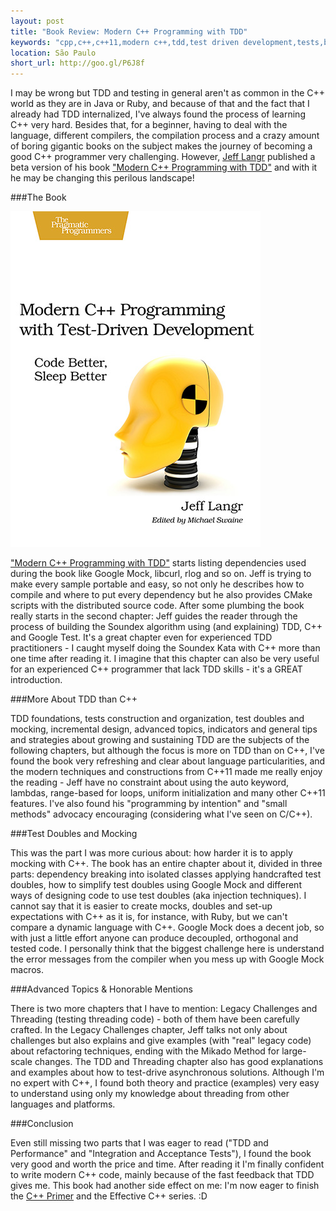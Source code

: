 ```yaml
---
layout: post
title: "Book Review: Modern C++ Programming with TDD"
keywords: "cpp,c++,c++11,modern c++,tdd,test driven development,tests,book"
location: São Paulo
short_url: http://goo.gl/P6J8f
---
```


I may be wrong but TDD and testing in general aren't as common in the C++ world as they are in Java or Ruby, and because of that and the fact that I already had TDD internalized, I've always found the process of learning C++ very hard.
Besides that, for a beginner, having to deal with the language, different compilers, the compilation process and a crazy amount of boring gigantic books on the subject makes the journey of becoming a good C++ programmer very challenging.
However, [Jeff Langr](http://langrsoft.com/) published a beta version of his book ["Modern C++ Programming with TDD"](http://pragprog.com/book/lotdd/modern-c-programming-with-test-driven-development) and with it he may be changing this perilous landscape!

<!-- more -->

###The Book

<div class="thumb">
  <a href="/images/2013-06-28/book.jpg" target="_blank">
    <img class="center simple-border" src="/images/2013-06-28/book.jpg" alt="screenshot"/>
  </a>
</div>

["Modern C++ Programming with TDD"](http://pragprog.com/book/lotdd/modern-c-programming-with-test-driven-development) starts listing dependencies used during the book like Google Mock, libcurl, rlog and so on. Jeff is trying to make every sample portable and easy, so not only he describes how to compile and where to put every dependency but he also provides CMake scripts with the distributed source code.
After some plumbing the book really starts in the second chapter: Jeff guides the reader through the process of building the Soundex algorithm using (and explaining) TDD, C++ and Google Test. It's a great chapter even for experienced TDD practitioners - I caught myself doing the Soundex Kata with C++ more than one time after reading it. I imagine that this chapter can also be very useful for an experienced C++ programmer that lack TDD skills - it's a GREAT introduction.

###More About TDD than C++

TDD foundations, tests construction and organization, test doubles and mocking, incremental design, advanced topics, indicators and general tips and strategies about growing and sustaining TDD are the subjects of the following chapters, but although the focus is more on TDD than on C++, I've found the book very refreshing and clear about language particularities, and the modern techniques and constructions from C++11 made me really enjoy the reading - Jeff have no constraint about using the auto keyword, lambdas, range-based for loops, uniform initialization and many other C++11 features. I've also found his "programming by intention" and "small methods" advocacy encouraging (considering what I've seen on C/C++).

###Test Doubles and Mocking

This was the part I was more curious about: how harder it is to apply mocking with C++. The book has an entire chapter about it, divided in three parts: dependency breaking into isolated classes applying handcrafted test doubles, how to simplify test doubles using Google Mock and different ways of designing code to use test doubles (aka injection techniques).
I cannot say that it is easier to create mocks, doubles and set-up expectations with C++ as it is, for instance, with Ruby, but we can't compare a dynamic language with C++. Google Mock does a decent job, so with just a little effort anyone can produce decoupled, orthogonal and tested code. I personally think that the biggest challenge here is understand the error messages from the compiler when you mess up with Google Mock macros.

###Advanced Topics & Honorable Mentions

There is two more chapters that I have to mention: Legacy Challenges and Threading (testing threading code) - both of them have been carefully crafted. In the Legacy Challenges chapter, Jeff talks not only about challenges but also explains and give examples (with "real" legacy code) about refactoring techniques, ending with the Mikado Method for large-scale changes.
The TDD and Threading chapter also has good explanations and examples about how to test-drive asynchronous solutions. Although I'm no expert with C++, I found both theory and practice (examples) very easy to understand using only my knowledge about threading from other languages and platforms.

###Conclusion

Even still missing two parts that I was eager to read ("TDD and Performance" and "Integration and Acceptance Tests"), I found the book very good and worth the price and time. After reading it I'm finally confident to write modern C++ code, mainly because of the fast feedback that TDD gives me. This book had another side effect on me: I'm now eager to finish the [C++ Primer](http://www.amazon.com/Primer-5th-Edition-Stanley-Lippman/dp/0321714113) and the Effective C++ series. :D